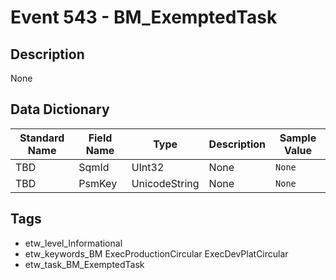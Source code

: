 # Event 543 - BM_ExemptedTask

## Description
None

## Data Dictionary
|Standard Name|Field Name|Type|Description|Sample Value|
|---|---|---|---|---|
|TBD|SqmId|UInt32|None|`None`|
|TBD|PsmKey|UnicodeString|None|`None`|

## Tags
* etw_level_Informational
* etw_keywords_BM ExecProductionCircular ExecDevPlatCircular
* etw_task_BM_ExemptedTask
